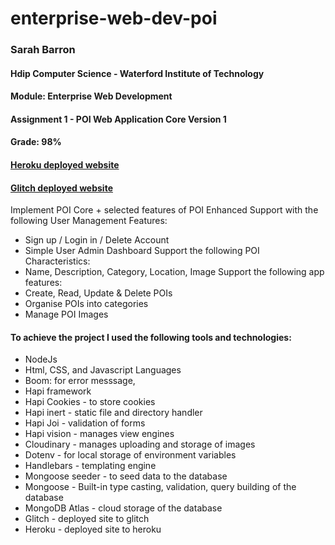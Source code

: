 # enterprise-web-dev-poi
### Sarah Barron
#### Hdip Computer Science - Waterford Institute of Technology
#### Module: Enterprise Web Development
#### Assignment 1 - POI Web Application Core Version 1
#### Grade: 98%

#### [Heroku deployed website](https://shrouded-shelf-05238.herokuapp.com/)
#### [Glitch deployed website](https://sarahbarron-enterprise-web-dev-poi-1.glitch.me)
Implement POI Core + selected features of POI Enhanced
Support with the following User Management Features:
- Sign up / Login in / Delete Account
- Simple User Admin Dashboard
Support the following POI Characteristics:
- Name, Description, Category, Location, Image
Support the following app features:
- Create, Read, Update & Delete POIs
- Organise POIs into categories
- Manage POI Images

#### To achieve the project I used the following tools and technologies:
- NodeJs
- Html, CSS, and Javascript Languages
- Boom: for error messsage,
- Hapi framework 
- Hapi Cookies - to store cookies
- Hapi inert - static file and directory handler
- Hapi Joi - validation of forms
- Hapi vision - manages view engines
- Cloudinary - manages uploading and storage of images
- Dotenv - for local storage of environment variables
- Handlebars - templating engine
- Mongoose seeder - to seed data to the database
- Mongoose - Built-in type casting, validation, query building of the database
- MongoDB Atlas - cloud storage of the database
- Glitch - deployed site to glitch
- Heroku - deployed site to heroku
